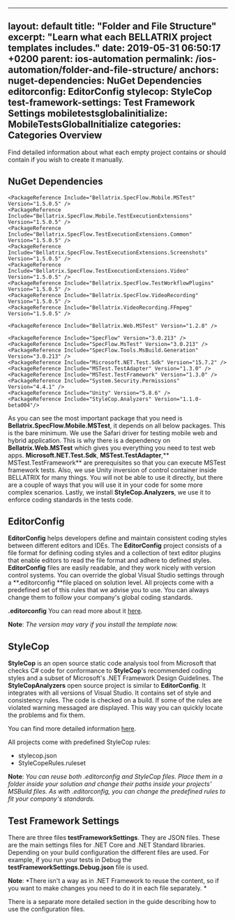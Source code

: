 ---
layout: default
title:  "Folder and File Structure"
excerpt: "Learn what each BELLATRIX project templates includes."
date:   2019-05-31 06:50:17 +0200
parent: ios-automation
permalink: /ios-automation/folder-and-file-structure/
anchors:
  nuget-dependencies: NuGet Dependencies
  editorconfig: EditorConfig
  stylecop: StyleCop
  test-framework-settings: Test Framework Settings
  mobiletestsglobalinitialize: MobileTestsGlobalInitialize
  categories: Categories
Overview
--------
Find detailed information about what each empty project contains or should contain if you wish to create it manually.

NuGet Dependencies
------------------
```
<PackageReference Include="Bellatrix.SpecFlow.Mobile.MSTest" Version="1.5.0.5" />
<PackageReference Include="Bellatrix.SpecFlow.Mobile.TestExecutionExtensions" Version="1.5.0.5" />
<PackageReference Include="Bellatrix.SpecFlow.TestExecutionExtensions.Common" Version="1.5.0.5" />
<PackageReference Include="Bellatrix.SpecFlow.TestExecutionExtensions.Screenshots" Version="1.5.0.5" />
<PackageReference Include="Bellatrix.SpecFlow.TestExecutionExtensions.Video" Version="1.5.0.5" />
<PackageReference Include="Bellatrix.SpecFlow.TestWorkflowPlugins" Version="1.5.0.5" />
<PackageReference Include="Bellatrix.SpecFlow.VideoRecording" Version="1.5.0.5" />
<PackageReference Include="Bellatrix.VideoRecording.FFmpeg" Version="1.5.0.5" />

<PackageReference Include="Bellatrix.Web.MSTest" Version="1.2.8" />

<PackageReference Include="SpecFlow" Version="3.0.213" />
<PackageReference Include="SpecFlow.MsTest" Version="3.0.213" />
<PackageReference Include="SpecFlow.Tools.MsBuild.Generation" Version="3.0.213" />
<PackageReference Include="Microsoft.NET.Test.Sdk" Version="15.7.2" />
<PackageReference Include="MSTest.TestAdapter" Version="1.3.0" />
<PackageReference Include="MSTest.TestFramework" Version="1.3.0" />
<PackageReference Include="System.Security.Permissions" Version="4.4.1" />
<PackageReference Include="Unity" Version="5.8.6" />
<PackageReference Include="StyleCop.Analyzers" Version="1.1.0-beta004"/>
```
As you can see the most important package that you need is **Bellatrix.SpecFlow.Mobile.MSTest**, it depends on all below packages. This is the bare minimum. We use the Safari driver for testing mobile web and hybrid application. This is why there is a dependency on **Bellatrix.Web.MSTest** which gives you 
everything you need to test web apps.
**Microsoft.NET.Test.Sdk**, **MSTest.TestAdapter**,** MSTest.TestFramework** are prerequisites so that you can execute MSTest framework tests.
Also, we use Unity inversion of control container inside BELLATRIX for many things.  You will not be able to use it directly, but there are a couple of ways that you will use it in your code for some more complex scenarios.
Lastly, we install **StyleCop.Analyzers**, we use it to enforce coding standards in the tests code.

EditorConfig
------------
**EditorConfig** helps developers define and maintain consistent coding styles between different editors and IDEs. The **EditorConfig** project consists of a file format for defining coding styles and a collection of text editor plugins that enable editors to read the file format and adhere to defined styles. **EditorConfig** files are easily readable, and they work nicely with version control systems. You can override the global Visual Studio settings through a **.editorconfig **file placed on solution level. All projects come with a predefined set of this rules that we advise you to use. You can always change them to follow your company's global coding standards.

**.editorconfig** You can read more about it [here](https://automatetheplanet.com/coding-styles-editorconfig/).


**Note**: *The version may vary if you install the template now.*

StyleCop
--------
**StyleCop** is an open source static code analysis tool from Microsoft that checks C# code for conformance to **StyleCop**'s recommended coding styles and a subset of Microsoft's .NET Framework Design Guidelines.
The **StyleCopAnalyzers** open source project is similar to **EditorConfig**. It integrates with all versions of Visual Studio. It contains set of style and consistency rules. The code is checked on a build. If some of the rules are violated warning messaged are displayed. This way you can quickly locate the problems and fix them.

You can find more detailed information [here](https://automatetheplanet.com/style-consistency-rules-stylecop/).

All projects come with predefined StyleCop rules:
- stylecop.json
- StyleCopeRules.ruleset

**Note**: *You can reuse both .editorconfig and StyleCop files. Place them in a folder inside your solution and change their paths inside your projects' MSBuild files. As with .editorconfig, you can change the predefined rules to fit your company's standards.*

Test Framework Settings
-----------------------
There are three files **testFrameworkSettings**. They are JSON files. These are the main settings files for .NET Core and .NET Standard libraries. Depending on your build configuration the different files are used. For example, if you run your tests in Debug the **testFrameworkSettings.Debug.json** file is used.

**Note**: *There isn't a way as in .NET Framework to reuse the content, so if you want to make changes you need to do it in each file separately. *

There is a separate more detailed section in the guide describing how to use the configuration files.